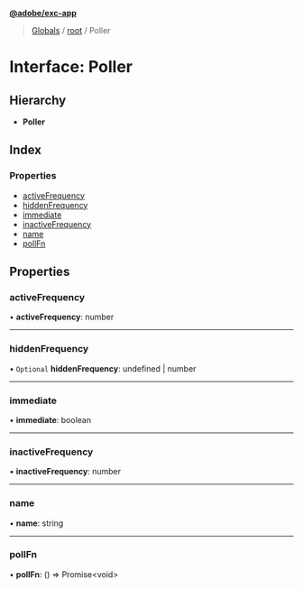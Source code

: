 **[@adobe/exc-app](../README.md)**

> [Globals](../README.md) / [root](../modules/root.md) / Poller

# Interface: Poller

## Hierarchy

* **Poller**

## Index

### Properties

* [activeFrequency](root.poller.md#activefrequency)
* [hiddenFrequency](root.poller.md#hiddenfrequency)
* [immediate](root.poller.md#immediate)
* [inactiveFrequency](root.poller.md#inactivefrequency)
* [name](root.poller.md#name)
* [pollFn](root.poller.md#pollfn)

## Properties

### activeFrequency

•  **activeFrequency**: number

___

### hiddenFrequency

• `Optional` **hiddenFrequency**: undefined \| number

___

### immediate

•  **immediate**: boolean

___

### inactiveFrequency

•  **inactiveFrequency**: number

___

### name

•  **name**: string

___

### pollFn

•  **pollFn**: () => Promise<void\>
